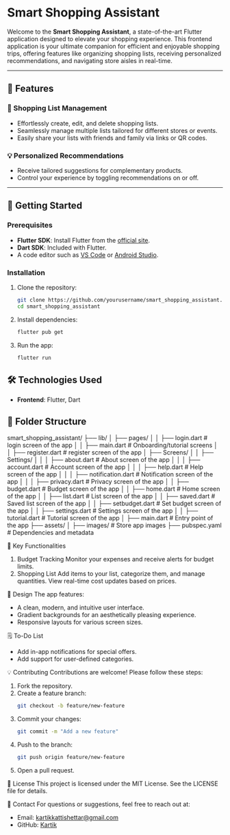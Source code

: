 # Smart Shopping Assistant

Welcome to the **Smart Shopping Assistant**, a state-of-the-art Flutter application designed to elevate your shopping experience. This frontend application is your ultimate companion for efficient and enjoyable shopping trips, offering features like organizing shopping lists, receiving personalized recommendations, and navigating store aisles in real-time.

---

## 🌟 Features

### 🛒 Shopping List Management
- Effortlessly create, edit, and delete shopping lists.
- Seamlessly manage multiple lists tailored for different stores or events.
- Easily share your lists with friends and family via links or QR codes.

### 💡 Personalized Recommendations
- Receive tailored suggestions for complementary products.
- Control your experience by toggling recommendations on or off.

---

## 🚀 Getting Started

### Prerequisites
- **Flutter SDK**: Install Flutter from the [official site](https://flutter.dev/docs/get-started/install).
- **Dart SDK**: Included with Flutter.
- A code editor such as [VS Code](https://code.visualstudio.com/) or [Android Studio](https://developer.android.com/studio).

### Installation
1. Clone the repository:
   ```bash
   git clone https://github.com/yourusername/smart_shopping_assistant.git
   cd smart_shopping_assistant
   ```
2. Install dependencies:
   ```bash
   flutter pub get
   ```
3. Run the app:
   ```bash
   flutter run
   ```

## 🛠️ Technologies Used
- **Frontend**: Flutter, Dart

## 📂 Folder Structure

smart_shopping_assistant/
├── lib/
│   ├── pages/
│   │   ├── login.dart        # login screen of the app
│   │   ├── main.dart         # Onboarding/tutorial screens
│   │   ├── register.dart     # register screen of the app
│   ├── Screens/
│   │   ├── Settings/
│   │   │   ├── about.dart        # About screen of the app
│   │   │   ├── account.dart      # Account screen of the app
│   │   │   ├── help.dart         # Help screen of the app
│   │   │   ├── notification.dart # Notification screen of the app
│   │   │   ├── privacy.dart      # Privacy screen of the app
│   │   ├── budget.dart       # Budget screen of the app
│   │   ├── home.dart         # Home screen of the app
│   │   ├── list.dart         # List screen of the app
│   │   ├── saved.dart        # Saved list screen of the app
│   │   ├── setbudget.dart    # Set budget screen of the app
│   │   ├── settings.dart     # Settings screen of the app
│   │   ├── tutorial.dart     # Tutorial screen of the app
│   ├── main.dart            # Entry point of the app
├── assets/
│   ├── images/              # Store app images
├── pubspec.yaml             # Dependencies and metadata

🔧 Key Functionalities
1. Budget Tracking
   Monitor your expenses and receive alerts for budget limits.
2. Shopping List
   Add items to your list, categorize them, and manage quantities.
   View real-time cost updates based on prices.

🎨 Design
The app features:
- A clean, modern, and intuitive user interface.
- Gradient backgrounds for an aesthetically pleasing experience.
- Responsive layouts for various screen sizes.

🗒️ To-Do List
- Add in-app notifications for special offers.
- Add support for user-defined categories.

💡 Contributing
Contributions are welcome! Please follow these steps:
1. Fork the repository.
2. Create a feature branch:
   ```bash
   git checkout -b feature/new-feature
   ```
3. Commit your changes:
   ```bash
   git commit -m "Add a new feature"
   ```
4. Push to the branch:
   ```bash
   git push origin feature/new-feature
   ```
5. Open a pull request.

📄 License
This project is licensed under the MIT License. See the LICENSE file for details.

📧 Contact
For questions or suggestions, feel free to reach out at:
- Email: kartikkattishettar@gmail.com
- GitHub: [Kartik](https://github.com/kartik17k)
